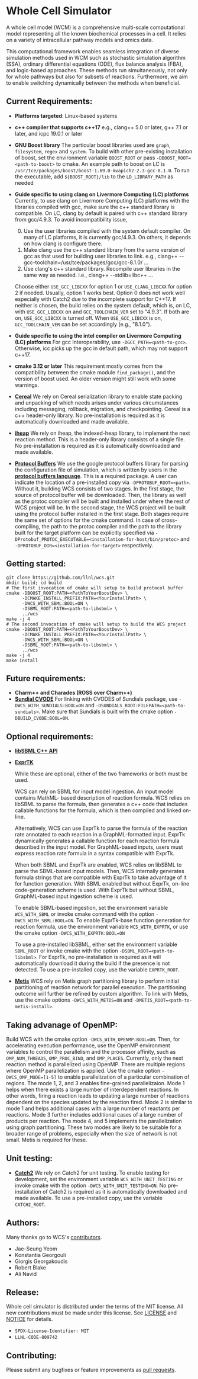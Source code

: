 # Whole Cell Simulator
 A whole cell model (WCM)  is a comprehensive multi-scale computational
 model representing all the known biochemical processes in a cell. It relies
 on a variety of intracellular pathway models and omics data.

 This computational framework  enables  seamless integration of diverse
 simulation methods used in WCM such as stochastic simulation algorithm
 (SSA), ordinary differential equations (ODE), flux balance analysis (FBA),
 and logic-based approaches.
 These methods run simultaneously, not only for whole pathways but
 also for subsets of reactions. Furthermore, we aim to enable switching
 dynamically between the methods when beneficial.

## Current Requirements:
 + **Platforms targeted**: Linux-based systems
 + **c++ compiler that supports c++17**
   e.g., clang++ 5.0 or later, g++ 7.1 or later, and icpc 19.0.1 or later

 + **GNU Boost library**
   The particular boost libraries used are `graph`, `filesystem`, `regex` and
   `system`.
   To build with other pre-existing installation of boost, set the environment
   variable `BOOST_ROOT` or pass `-DBOOST_ROOT=<path-to-boost>`
   to cmake. An example path to boost on LC is
   `/usr/tce/packages/boost/boost-1.69.0-mvapich2-2.3-gcc-8.1.0`.
   To run the executable, add `${BOOST_ROOT}/lib` to the `LD_LIBRARY_PATH` as
   needed

 + **Guide specific to using clang on Livermore Computing (LC) platforms**
   Currently, to use clang on Livermore Computing (LC) platforms with
   the libraries compiled with gcc, make sure the c++ standard library
   is compatible. On LC, clang by default is paired with c++ standard
   library from gcc/4.9.3. To avoid incompatibility issue,

   0) Use the user libraries compiled with the system default compiler.
      On many of LC platforms, it is currently gcc/4.9.3. On others,
      it depends on how clang is configure there.
   1) Make clang use the c++ standard library from the same version of gcc
      as that used for building user libraries to link.
      e.g., clang++ --gcc-toolchain=/usr/tce/packages/gcc/gcc-8.1.0/ ...
   2) Use clang's c++ standard library. Recompile user libraries in the
      same way as needed.
      i.e., clang++ --stdlib=libc++ ...

   Choose either `USE_GCC_LIBCXX` for option 1 or `USE_CLANG_LIBCXX` for
   option 2 if needed. Usually, option 1 works best. Option 0 does not work
   well especially with Catch2 due to the incomplete support for C++17.
   If neither is chosen, the build relies on the system default, which is,
   on LC, with `USE_GCC_LIBCXX` on and `GCC_TOOLCHAIN_VER` set to "4.9.3".
   If both are on, `USE_GCC_LIBCXX` is turned off. When `USE_GCC_LIBCXX`
   is on, `GCC_TOOLCHAIN_VER` can be set accordingly (e.g., "8.1.0").

 + **Guide specific to using the intel compiler on Livermore Computing (LC) platforms**
   For gcc Interoperability, use `-DGCC_PATH=<path-to-gcc>`. Otherwise,
   icc picks up the gcc in default path, which may not support c++17.

 + **cmake 3.12 or later**
   This requirement mostly comes from the compatibility between the cmake
   module `find_package()`, and the version of boost used. An older version
   might still work with some warnings.

 + [**Cereal**](https://uscilab.github.io/cereal)
   We rely on Cereal serialization library to enable state packing and
   unpacking of which needs arises under various circumstances including
   messaging, rollback, migration, and checkpointing. Cereal is a c++
   header-only library. No pre-installation is required as it is
   automatically downloaded and made available.

 + [**iheap**](https://github.com/yangle/iheap.git)
   We rely on iheap, the indexed-heap library, to implement the next reaction
   method. This is a header-only library consists of a single file.
   No pre-installation is required as it is automatically downloaded and made
   available.

 + [**Protocol Buffers**](https://developers.google.com/protocol-buffers)
   We use the google protocol buffers library for parsing the configuration file
   of simulation, which is written by users in the [**protocol buffers language**](https://developers.google.com/protocol-buffers/docs/proto3).
   This is a required package. A user can indicate the location of a
   pre-installed copy via `-DPROTOBUF_ROOT=<path>`. Without it, building WCS
   consists of two stages. In the first stage, the source of protocol buffer will
   be downloaded. Then, the library as well as the protoc compiler will be built
   and installed under where the rest of WCS project will be.
   In the second stage, the WCS project will be built using the protocol buffer
   installed in the first stage. Both stages require the same set of options for
   the cmake command.
   In case of cross-compiling, the path to the protoc compiler and the path to
   the library built for the target platform can be explicitly specified via
   `-DProtobuf_PROTOC_EXECUTABLE=<installation-for-host/bin/protoc>`
   and `-DPROTOBUF_DIR=<installation-for-target>` respectively.

## Getting started:
 ```
 git clone https://github.com/llnl/wcs.git
 mkdir build; cd build
 # The first invocation of cmake will setup to build protocol buffer
 cmake -DBOOST_ROOT:PATH=<PathToYourBoostDev> \
       -DCMAKE_INSTALL_PREFIX:PATH=<YourInstallPath> \
       -DWCS_WITH_SBML:BOOL=ON \
       -DSBML_ROOT:PATH=<path-to-libsbml> \
       ../wcs
 make -j 4
 # The second invocation of cmake will setup to build the WCS project
 cmake -DBOOST_ROOT:PATH=<PathToYourBoostDev> \
       -DCMAKE_INSTALL_PREFIX:PATH=<YourInstallPath> \
       -DWCS_WITH_SBML:BOOL=ON \
       -DSBML_ROOT:PATH=<path-to-libsbml> \
       ../wcs
 make -j 4
 make install
 ```

## Future requirements:
 + **Charm++ and Charades (ROSS over Charm++)**
 + [**Sundial CVODE**](https://github.com/LLNL/sundials.git)
   For linking with CVODES of Sundials package, use `-DWCS_WITH_SUNDIALS:BOOL=ON`
   and `-DSUNDIALS_ROOT:FILEPATH=<path-to-sundials>`.
   Make sure that Sundials is built with the cmake option `-DBUILD_CVODE:BOOL=ON`.

## Optional requirements:
 + [**libSBML C++ API**](http://sbml.org/Software/libSBML)
 + [**ExprTK**](https://github.com/ArashPartow/exprtk)

	While these are optional, either of the two frameworks or both must be used.

	WCS can rely on SBML for input model ingestion. An input model contains MathML-
 based description of reaction formula. WCS relies on libSBML to parse the
 formula, then generates a c++ code that includes callable functions for the
 formula, which is then compiled and linked on-line.

	Alternatively, WCS can use ExprTk to parse the formula of the reaction rate
 annotated to each reaction in a GraphML-formatted input. ExprTk dynamically
 generates a callable function for each reaction formula described in the input
 model. For GraphML-based inputs, users must express reaction rate formula in
 a syntax compatible with ExprTk.

	When both SBML and ExprTk are enabled, WCS relies on libSBML to parse the
 SBML-based input models. Then, WCS internally generates formula strings that
 are compatible with ExprTk to take advantage of it for function generation.
 With SBML enabled but without ExprTk, on-line code-generation scheme is used.
 With ExprTk but without SBML, GraphML-based input ingestion scheme is used.

	To enable SBML-based ingestion, set the environment variable `WCS_WITH_SBML`
 or invoke cmake command with the option `-DWCS_WITH_SBML:BOOL=ON`.
 To enable ExprTk-base function generation for reaction formula, use the
 environment variable `WCS_WITH_EXPRTK`, or use the cmake option
 `-DWCS_WITH_EXPRTK:BOOL=ON`

	To use a pre-installed libSBML, either set the environment variable
 `SBML_ROOT` or invoke cmake with the option `-DSBML_ROOT=<path-to-libsbml>`.
 For ExprTk, no pre-installation is required as it will automatically download
 it during the build if the presence is not detected. To use a pre-installed
 copy, use the variable `EXPRTK_ROOT`.

 + [**Metis**](http://glaros.dtc.umn.edu/gkhome/metis/metis/overview)
 WCS rely on Metis graph partitioning library to perform initial partitioning
 of reaction network for parallel execution. The partitioning outcome will
 further be refined by custom algorithm. To link with Metis, use the cmake
 options `-DWCS_WITH_METIS=ON` and `-DMETIS_ROOT=<path-to-metis-install>`.

## Taking advanage of OpenMP:
 Build WCS with the cmake option `-DWCS_WITH_OPENMP:BOOL=ON`.
 Then, for accelerating execution performance, use the OpenMP environment
 variables to control the parallelism and the processor affinity, such as
 `OMP_NUM_THREADS`, `OMP_PROC_BIND`, and `OMP_PLACES`.
 Currently, only the next reaction method is parallelized using OpenMP.
 There are multiple regions where OpenMP parallelization is applied.
 Use the cmake option `-DWCS_OMP_MODE=[1-5]` to enable parallelization of a
 particular combination of regions. The mode 1, 2, and 3 enables fine-grained
 parallelizaion. Mode 1 helps when there exists a large number of
 interdependent reactions. In other words, firing a reaction leads to
 updating a large number of reactions dependent on the species updated by
 the reaction fired. Mode 2 is similar to mode 1 and helps additional cases
 with a large number of reactants per reactions. Mode 3 further includes
 additional cases of a large number of products per reaction.
 The mode 4, and 5 implements the parallelization using graph partitioning.
 These two modes are likely to be suitable for a broader range of problems,
 especially when the size of network is not small. Metis is required for these.

## Unit testing:
 + [**Catch2**](https://github.com/catchorg/Catch2)
 We rely on Catch2 for unit testing. To enable testing for development, set
 the environment variable `WCS_WITH_UNIT_TESTING` or invoke cmake with the
 option `-DWCS_WITH_UNIT_TESTING=ON`. No pre-installation of Catch2 is required
 as it is automatically downloaded and made available. To use a pre-installed
 copy, use the variable `CATCH2_ROOT`.

## Authors:
  Many thanks go to WCS's [contributors](https://github.com/llnl/wcs/graphs/contributors).

 * Jae-Seung Yeom
 * Konstantia Georgouli
 * Giorgis Georgakoudis
 * Robert Blake
 * Ali Navid

## Release:
 Whole cell simulator is distributed under the terms of the MIT license.
 All new contributions must be made under this license.
 See [LICENSE](https://github.com/llnl/wcs/blob/master/LICENSE) and [NOTICE](https://github.com/llnl/wcs/blob/master/NOTICE) for details.

 + `SPDX-License-Identifier: MIT`
 + `LLNL-CODE-809742`

## Contributing:
 Please submit any bugfixes or feature improvements as [pull requests](https://help.github.com/en/github/collaborating-with-issues-and-pull-requests/creating-a-pull-request-from-a-fork).
